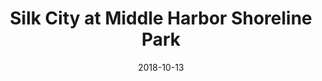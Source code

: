 ---
date: '2018-10-13'
artist: Silk City
festival: Treasure Island
venue: Middle Harbor Shoreline Park
city: Oakland
state: CA
country: USA
price: $175.00
solo: 'No'
title: Silk City at Middle Harbor Shoreline Park
slug: 2018-10-13-silk-city
cover: ''
genre: ''
category: show
tags: []
created: 02/15/2019
artists:
  - Silk City
openers: []
---